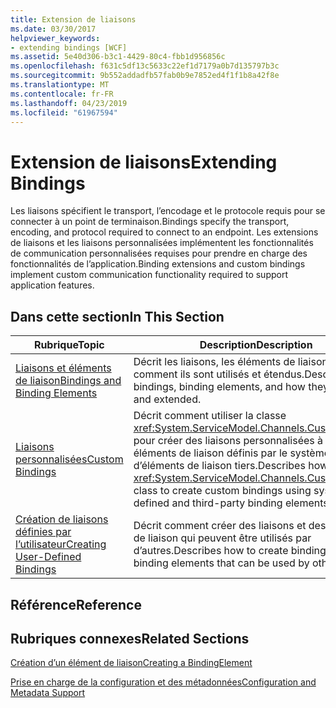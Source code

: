 ```yaml
---
title: Extension de liaisons
ms.date: 03/30/2017
helpviewer_keywords:
- extending bindings [WCF]
ms.assetid: 5e40d306-b3c1-4429-80c4-fbb1d956856c
ms.openlocfilehash: f631c5df13c5633c22ef1d7179a0b7d135797b3c
ms.sourcegitcommit: 9b552addadfb57fab0b9e7852ed4f1f1b8a42f8e
ms.translationtype: MT
ms.contentlocale: fr-FR
ms.lasthandoff: 04/23/2019
ms.locfileid: "61967594"
---
```

# <a name="extending-bindings"></a><span data-ttu-id="f97d0-102">Extension de liaisons</span><span class="sxs-lookup"><span data-stu-id="f97d0-102">Extending Bindings</span></span>
<span data-ttu-id="f97d0-103">Les liaisons spécifient le transport, l’encodage et le protocole requis pour se connecter à un point de terminaison.</span><span class="sxs-lookup"><span data-stu-id="f97d0-103">Bindings specify the transport, encoding, and protocol required to connect to an endpoint.</span></span> <span data-ttu-id="f97d0-104">Les extensions de liaisons et les liaisons personnalisées implémentent les fonctionnalités de communication personnalisées requises pour prendre en charge des fonctionnalités de l’application.</span><span class="sxs-lookup"><span data-stu-id="f97d0-104">Binding extensions and custom bindings implement custom communication functionality required to support application features.</span></span>  
  
## <a name="in-this-section"></a><span data-ttu-id="f97d0-105">Dans cette section</span><span class="sxs-lookup"><span data-stu-id="f97d0-105">In This Section</span></span>  
  
|<span data-ttu-id="f97d0-106">Rubrique</span><span class="sxs-lookup"><span data-stu-id="f97d0-106">Topic</span></span>|<span data-ttu-id="f97d0-107">Description</span><span class="sxs-lookup"><span data-stu-id="f97d0-107">Description</span></span>|  
|-----------|-----------------|  
|[<span data-ttu-id="f97d0-108">Liaisons et éléments de liaison</span><span class="sxs-lookup"><span data-stu-id="f97d0-108">Bindings and Binding Elements</span></span>](../../../../docs/framework/wcf/extending/bindings-and-binding-elements.md)|<span data-ttu-id="f97d0-109">Décrit les liaisons, les éléments de liaison, et comment ils sont utilisés et étendus.</span><span class="sxs-lookup"><span data-stu-id="f97d0-109">Describes bindings, binding elements, and how they are used and extended.</span></span>|  
|[<span data-ttu-id="f97d0-110">Liaisons personnalisées</span><span class="sxs-lookup"><span data-stu-id="f97d0-110">Custom Bindings</span></span>](../../../../docs/framework/wcf/extending/custom-bindings.md)|<span data-ttu-id="f97d0-111">Décrit comment utiliser la classe <xref:System.ServiceModel.Channels.CustomBinding> pour créer des liaisons personnalisées à l’aide des éléments de liaison définis par le système et d’éléments de liaison tiers.</span><span class="sxs-lookup"><span data-stu-id="f97d0-111">Describes how to use the <xref:System.ServiceModel.Channels.CustomBinding> class to create custom bindings using system-defined and third-party binding elements.</span></span>|  
|[<span data-ttu-id="f97d0-112">Création de liaisons définies par l’utilisateur</span><span class="sxs-lookup"><span data-stu-id="f97d0-112">Creating User-Defined Bindings</span></span>](../../../../docs/framework/wcf/extending/creating-user-defined-bindings.md)|<span data-ttu-id="f97d0-113">Décrit comment créer des liaisons et des éléments de liaison qui peuvent être utilisés par d’autres.</span><span class="sxs-lookup"><span data-stu-id="f97d0-113">Describes how to create bindings and binding elements that can be used by others.</span></span>|  
  
## <a name="reference"></a><span data-ttu-id="f97d0-114">Référence</span><span class="sxs-lookup"><span data-stu-id="f97d0-114">Reference</span></span>  
  
## <a name="related-sections"></a><span data-ttu-id="f97d0-115">Rubriques connexes</span><span class="sxs-lookup"><span data-stu-id="f97d0-115">Related Sections</span></span>  
 [<span data-ttu-id="f97d0-116">Création d’un élément de liaison</span><span class="sxs-lookup"><span data-stu-id="f97d0-116">Creating a BindingElement</span></span>](../../../../docs/framework/wcf/extending/creating-a-bindingelement.md)  
  
 [<span data-ttu-id="f97d0-117">Prise en charge de la configuration et des métadonnées</span><span class="sxs-lookup"><span data-stu-id="f97d0-117">Configuration and Metadata Support</span></span>](../../../../docs/framework/wcf/extending/configuration-and-metadata-support.md)
